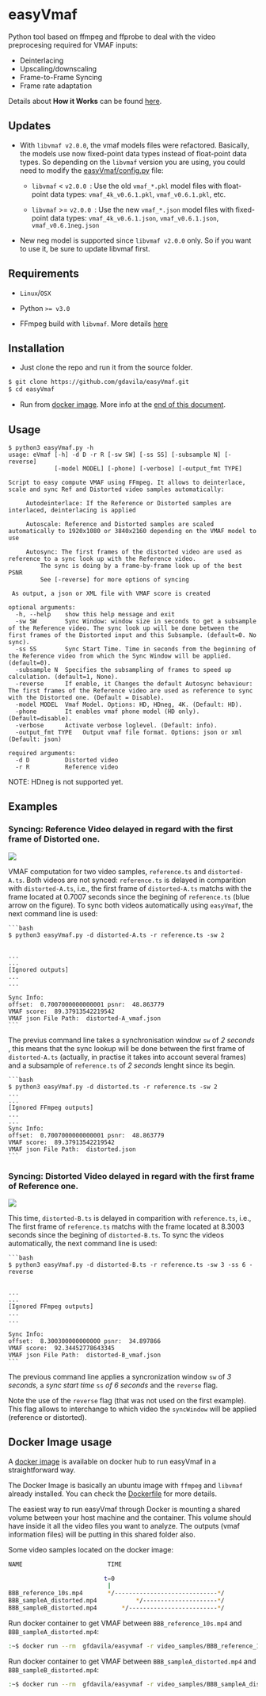 # easyVmaf

Python tool based on ffmpeg and ffprobe to deal with the video preprocesing required for VMAF inputs:
* Deinterlacing
* Upscaling/downscaling
* Frame-to-Frame Syncing
* Frame rate adaptation

Details about **How it Works** can be found [here](https://ottverse.com/vmaf-easyvmaf/).

## Updates

* With `libvmaf v2.0.0`, the vmaf models files were refactored. Basically, the models use now fixed-point data types instead of float-point data types. So depending on the `libvmaf` version you are using, you could need to modify the [easyVmaf/config.py](https://github.com/gdavila/easyVmaf/blob/master/config.py)  file:

  *  `libvmaf` <  `v2.0.0 `: Use the old `vmaf_*.pkl` model files with float-point data types: `vmaf_4k_v0.6.1.pkl`, `vmaf_v0.6.1.pkl`, etc.
  
  *  `libvmaf` >=  `v2.0.0 `: Use the new `vmaf_*.json` model files with fixed-point data types: `vmaf_4k_v0.6.1.json`, `vmaf_v0.6.1.json`, `vmaf_v0.6.1neg.json`
  
* New neg model is supported since `libvmaf v2.0.0` only. So if you want to use it, be sure to update libvmaf first.


## Requirements

* `Linux`/`OSX`

* Python `>= v3.0`

* FFmpeg build with `libvmaf`. More details [here](http://underpop.online.fr/f/ffmpeg/help/libvmaf.htm.gz)

## Installation

* Just clone the repo and run it from the source folder.

```bash
$ git clone https://github.com/gdavila/easyVmaf.git
$ cd easyVmaf
```

* Run from [docker image](https://hub.docker.com/repository/docker/gfdavila/easyvmaf). More info at the [end of this document](#Docker-Image-usage).

## Usage

```console
$ python3 easyVmaf.py -h
usage: eVmaf [-h] -d D -r R [-sw SW] [-ss SS] [-subsample N] [-reverse]
             [-model MODEL] [-phone] [-verbose] [-output_fmt TYPE]

Script to easy compute VMAF using FFmpeg. It allows to deinterlace, scale and sync Ref and Distorted video samples automatically:             

 	 Autodeinterlace: If the Reference or Distorted samples are interlaced, deinterlacing is applied            

 	 Autoscale: Reference and Distorted samples are scaled automatically to 1920x1080 or 3840x2160 depending on the VMAF model to use            

 	 Autosync: The first frames of the distorted video are used as reference to a sync look up with the Reference video.             
 	 	 The sync is doing by a frame-by-frame look up of the best PSNR            
 	 	 See [-reverse] for more options of syncing            

 As output, a json or XML file with VMAF score is created

optional arguments:
  -h, --help    show this help message and exit
  -sw SW        Sync Window: window size in seconds to get a subsample of the Reference video. The sync look up will be done between the first frames of the Distorted input and this Subsample. (default=0. No sync).
  -ss SS        Sync Start Time. Time in seconds from the beginning of the Reference video from which the Sync Window will be applied. (default=0).
  -subsample N  Specifies the subsampling of frames to speed up calculation. (default=1, None).
  -reverse      If enable, it Changes the default Autosync behaviour: The first frames of the Reference video are used as reference to sync with the Distorted one. (Default = Disable).
  -model MODEL  Vmaf Model. Options: HD, HDneg, 4K. (Default: HD).
  -phone        It enables vmaf phone model (HD only). (Default=disable).
  -verbose      Activate verbose loglevel. (Default: info).
  -output_fmt TYPE   Output vmaf file format. Options: json or xml (Default: json)

required arguments:
  -d D          Distorted video
  -r R          Reference video 
```
NOTE: HDneg is not supported yet. 

## Examples

### Syncing: Reference Video delayed in regard with the first frame of Distorted one.

![](readme/easyVmaf1.svg)

VMAF computation for two video samples, `reference.ts` and `distorted-A.ts`. Both videos are not synced: `reference.ts` is delayed in comparition with `distorted-A.ts`, i.e.,  the first frame of `distorted-A.ts` matchs with the frame located at 0.7007 seconds since the begining of `reference.ts` (blue arrow on the figure). To sync both videos automatically using `easyVmaf`, the next command line is used:

    ```bash
    $ python3 easyVmaf.py -d distorted-A.ts -r reference.ts -sw 2


    ...
    ...
    [Ignored outputs]
    ...
    ...

    Sync Info:
    offset:  0.7007000000000001 psnr:  48.863779
    VMAF score:  89.37913542219542
    VMAF json File Path:  distorted-A_vmaf.json
    ```

The previus command line takes a synchronisation window `sw` of *2 seconds* , this means that the sync lookup will be done between the first frame of `distorted-A.ts` (actually, in practise it takes into account several frames) and a subsample of `reference.ts` of *2 seconds* lenght since its begin.

    ```bash
    $ python3 easyVmaf.py -d distorted.ts -r reference.ts -sw 2
    ...
    ...
    [Ignored FFmpeg outputs]
    ...
    ...
    Sync Info:
    offset:  0.7007000000000001 psnr:  48.863779
    VMAF score:  89.37913542219542
    VMAF json File Path:  distorted.json
    ```

### Syncing: Distorted Video delayed in regard with the first frame of Reference one.
![](readme/easyVmaf2.svg)

This time,  `distorted-B.ts` is delayed in comparition with `reference.ts`, i.e.,  The first frame of `reference.ts` matchs with the frame located at 8.3003 seconds since the begining of `distorted-B.ts`. To sync the videos automatically, the next command line is used:

    ```bash
    $ python3 easyVmaf.py -d distorted-B.ts -r reference.ts -sw 3 -ss 6 -reverse


    ...
    ...
    [Ignored FFmpeg outputs]
    ...
    ...

    Sync Info:
    offset:  8.300300000000000 psnr:  34.897866
    VMAF score:  92.34452778643345
    VMAF json File Path:  distorted-B_vmaf.json
    ```

 The previous command line applies a syncronization window `sw` of *3 seconds*,  a *sync start time* `ss` *of 6 seconds* and the `reverse` flag.  
 
Note the use of the  `reverse`  flag (that was not used on the first example). This flag allows to interchange to which video the `syncWindow` will be applied (reference or distorted).



## Docker Image usage

A [docker image](https://hub.docker.com/repository/docker/gfdavila/easyvmaf) is available on docker hub to run easyVmaf in a straightforward way.

The Docker Image is basically an ubuntu image with `ffmpeg` and `libvmaf` already installed. You can check the [Dockerfile](https://hub.docker.com/r/gfdavila/easyvmaf/dockerfile) for more details.

The easiest way to run easyVmaf through Docker is mounting a shared volume between your host machine and the container. This volume should have inside it all the video files you want to analyze. The outputs (vmaf information files) will be putting in this shared folder also.

Some video samples located on the docker image:

```bash
NAME                        TIME

                           t=0
                            |
BBB_reference_10s.mp4       */-----------------------------*/
BBB_sampleA_distorted.mp4           */---------------------*/
BBB_sampleB_distorted.mp4       */-------------------------*/

```

Run docker container to get VMAF between `BBB_reference_10s.mp4` and `BBB_sampleA_distorted.mp4`:

```bash
:~$ docker run --rm  gfdavila/easyvmaf -r video_samples/BBB_reference_10s.mp4 -d video_samples/BBB_sampleA_distorted.mp4 -sw 1 -ss 1
```

Run docker container to get VMAF between `BBB_sampleA_distorted.mp4` and `BBB_sampleB_distorted.mp4`:

```bash
:~$ docker run --rm  gfdavila/easyvmaf -r video_samples/BBB_sampleA_distorted.mp4 -d video_samples/BBB_sampleB_distorted.mp4 -sw 2 -ss 0 -reverse
```
